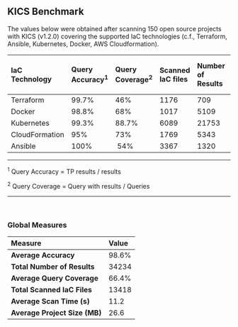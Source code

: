 ## KICS Benchmark

The values below were obtained after scanning 150 open source projects with KICS (v1.2.0) covering
the supported IaC technologies (c.f., Terraform, Ansible, Kubernetes, Docker, AWS Cloudformation).


| IaC Technology    | Query Accuracy<sup>1</sup>    | Query Coverage<sup>2</sup> | Scanned IaC files​ | Number of Results​ | Average Scan Time​ (s) | Average Project Size (MB) |
| :---              | :---     | :---    | :--- | :---     | :---| :---|
| Terraform​         | 99.7%​    | 46%     | 1176​ | 709      | 6.6  | 33.4​ |
| Docker​            | 98.8%​​    | 68%​     | 1017​ | 5109     | 11   | 0.7 |​
| Kubernetes​        | 99.3%​​    | 88.7%​   | 6089​ | 21753    | 7    | 90 |​
| CloudFormation​    | 95%​      | 73%​     | 1769​ | 5343     | 10.2 | 4.8 |​
| Ansible ​          | 100%     |​ 54%​     | 3367​ | 1320     | 23.3 | 4.1 |​

---

<sup>1</sup> Query Accuracy = TP results / results

<sup>2</sup> Query Coverage = Query with results / Queries

---

<br/>

### Global Measures

|Measure                        | Value  |
| :---                          | :---   |
| **Average Accuracy**          | 98.6%  |
| **Total Number of Results**   | 34234  |
| **Average Query Coverage**    | 66.4%  |
| **Total Scanned IaC Files**   | 13418  |
| **Average Scan Time (s)**     | 11.2   |
| **Average Project Size (MB)** | 26.6   |



